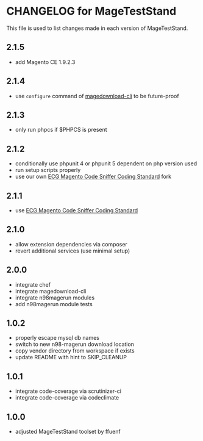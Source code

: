 # CHANGELOG for MageTestStand

This file is used to list changes made in each version of MageTestStand.

## 2.1.5
- add Magento CE 1.9.2.3

## 2.1.4
- use `configure` command of [magedownload-cli](https://github.com/steverobbins/magedownload-cli/releases/tag/v1.3.0) to be future-proof

## 2.1.3
- only run phpcs if $PHPCS is present

## 2.1.2
- conditionally use phpunit 4 or phpunit 5 dependent on php version used
- run setup scripts properly
- use our own [ECG Magento Code Sniffer Coding Standard](https://github.com/ffuenf/coding-standard) fork

## 2.1.1 
- use [ECG Magento Code Sniffer Coding Standard](https://github.com/magento-ecg/coding-standard)

## 2.1.0
- allow extension dependencies via composer
- revert additional services (use minimal setup)

## 2.0.0
- integrate chef
- integrate magedownload-cli
- integrate n98magerun modules
- add n98magerun module tests

## 1.0.2
- properly escape mysql db names
- switch to new n98-magerun download location
- copy vendor directory from workspace if exists
- update README with hint to SKIP_CLEANUP

## 1.0.1
- integrate code-coverage via scrutinizer-ci
- integrate code-coverage via codeclimate

## 1.0.0
- adjusted MageTestStand toolset by ffuenf
